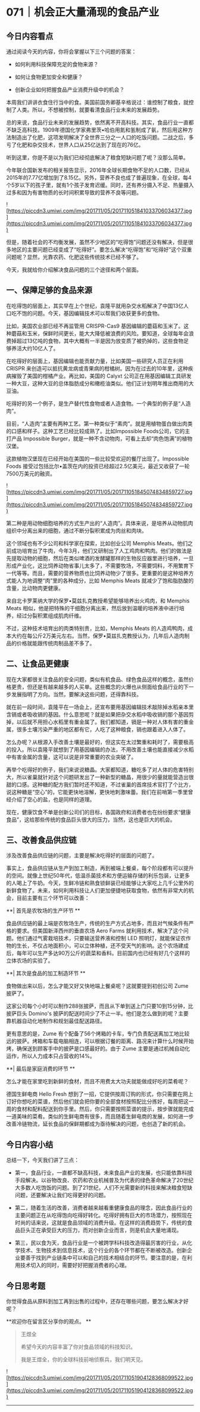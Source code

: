 # 071｜机会正大量涌现的食品产业

## 今日内容看点

通过阅读今天的内容，你将会掌握以下三个问题的答案：

* 如何利用科技保障充足的食物来源？

* 如何让食物更加安全和健康？

* 创新企业如何把握食品产业消费升级中的机会？

本周我们讲讲衣食住行当中的食。美国前国务卿基辛格说过：谁控制了粮食，就控制了人类。所以，不想被控制，就要看清食品行业未来的发展趋势。

总的来说，食品行业未来的发展趋势，依然离不开高科技。其实，食品行业一直都不缺乏高科技。1909年德国化学家弗里茨•哈伯用氮和氢制成了氨，然后用这种方法制造出了化肥，这项发明解决了全世界三分之一人口的吃饭问题。二战之后，多亏了化肥和杂交技术，世界人口从25亿达到了现在的76亿。

听到这里，你是不是以为我们已经彻底解决了粮食短缺问题了呢？没那么简单。

今年联合国新发布的相关报告显示，2016年全球长期食物不足的人口数，已经从2015年的7.77亿增加到了8.15亿。另外，营养不良也成了普遍现象，在全球，每4个5岁以下的孩子里，就有1个孩子发育迟缓。同时，还有养分摄入不足、热量摄入过多和因为有害物质的长时间积累导致的营养不良等问题。

![https://piccdn3.umiwi.com/img/201711/05/201711051841033706034377.jpg](https://piccdn3.umiwi.com/img/201711/05/201711051841033706034377.jpg)

但是，随着社会的不均衡发展，虽然不少地区的“吃得饱”问题还没有解决，但是很多地区的主要问题已经变成了“吃得好”。要怎么解决“吃得饱”和“吃得好”这个双重问题呢？显然，光靠农药、化肥这些传统技术已经不够了。

今天，我就给你介绍解决食品问题的三个途径和两个层面。

## 一、保障足够的食品来源

在吃得饱的层面上，其实早在上个世纪，袁隆平就用杂交水稻解决了中国13亿人口吃不饱的问题。今天，基因编辑技术可以帮我们收获更多的食物。

比如，美国农业部已经不再监管用 CRISPR-Cas9 基因编辑的蘑菇和玉米了。这种蘑菇和玉米，保鲜时间更长，能大大降低被浪费的风险。要知道，全球每年会浪费掉超过13亿吨的食物，其中大概有一半是因为放变质了被扔掉的，这些食物足够养活大约10亿人了。

在吃得好的层面上，基因编辑也能贡献力量，比如美国一些研究人员正在利用 CRISPR 来创造可以抵抗黄龙病或青果病的柑橘树。因为在过去的10年里，这种疾病摧毁了美国的柑橘产业。再比如，美国的 Calyxt 公司正在用基因编辑工具研发一种大豆，这种大豆的总体脂肪成分和橄榄油类似。他们正计划明年推出商用的大豆油。

吃得好的另一个例子，是生产替代性食物或者人造食物。一个典型的例子是“人造肉”。

目前，“人造肉”主要有两种工艺。第一种类似于“素肉”。就是用植物蛋白做出肉类的口感和样子。这种工艺已经比较成熟了。比如Impossible Foods公司，它的主打产品 Impossible Burger，就是一种不含动物肉，可看上去却“肉色饱满”的植物汉堡。

这款植物汉堡现在已经开始在美国的一些比较受欢迎的餐厅出现了。Impossible Foods 接受过包括比尔•盖茨在内的投资已经超过2.5亿美元，最近又收获了一轮7500万美元的融资。

![https://piccdn3.umiwi.com/img/201711/05/201711051845074834859727.jpg](https://piccdn3.umiwi.com/img/201711/05/201711051845074834859727.jpg)

第二种是用动物细胞培养的方式生产出的“人造肉”。具体来说，是培养从动物肌肉组织中分离出来的细胞，通过不断分裂积累成为肉丝和肉块。

这个领域也有不少公司和科学家在探索，比如创业公司 Memphis Meats。他们之前成功培育出了牛肉，今年3月，他们又研制出了人工鸡肉和鸭肉。他们的做法是先提取动物的细胞，然后在类似啤酒的发酵罐那样的生物反应器里进行培养，一旦形成产业化，这比饲养动物省事儿太多了，不需要牧场，不需要饲料，不用繁育下一代等等。而且，需要的营养物质也比饲养动物少了很多。更重要的是这种培养方式能人为地调整“肉”里的各种成分，比如 Memphis Meats 就减少了饱和脂肪酸的含量，比动物肉更健康。

来自北卡罗莱纳大学的保罗•莫兹扎克教授希望能够培养出火鸡肉，和 Memphis Meats 相似，他是把特殊的干细胞分离出来，然后放到温暖的培养液中进行培养，经过分裂积累组成肌肉纤维。

不过，这种技术培育出的肉类特别贵，比如，Memphis Meats 的人造鸡鸭肉，成本大约在每公斤2万美元左右。当然，保罗•莫兹扎克教授认为，几年后人造肉制品的价格就能跟传统肉制品差不多了。

## 二、让食品更健康

现在大家都很关注食品的安全问题，类似有机食品、绿色食品这样的概念，虽然价格更贵，但还是有越来越多的人买单。这些概念的火爆也从侧面给食品行业的下一步发展指明了方向。当然，要解决这些问题，还得靠科技。

就在前一段时间，袁隆平在一场会上，还宣布要用基因编辑技术敲除掉水稻亲本里含镉或者吸收镉的基因。什么意思呢？就是如果把杂交水稻中吸收镉的那个基因剪掉，以后就不用担心水稻里有重金属了。我们都知道，镉是一种对人体有害的重金属，很多土壤污染严重的地区都有它，人吃了这种粮食，镉也跟着进入人体了。

怎么办呢？从根源入手改善土壤是最好的，但这实在太过繁重和耗时了，需要极高的投入。所以袁隆平就想到了用基因编辑的办法，不用改善土壤也能直接减少水稻中有害金属的含量，这可以说是非常重要的农业突破了。

再举个吃得好的例子，我们来说说糖晶。大家都知道，糖吃多了对人体的危害特别大，所以雀巢就针对这个问题研发出了一种新型的糖晶，用很少的量就能营造出很甜的口感。这种糖的配方我们暂时还不知道，不过雀巢的首席技术官打了个比方，说这种糖是“空心”的，它能更快地溶解，更快地刺激味蕾。我们在前哨第一季里曾经介绍了空心的盐，也是同样的道理。

现在，健康饮食不单是创新公司们的目标，各国政府和消费者也在纷纷要求“健康食品”，这给那些传统的食品巨头很大的压力，当然，这也是巨大的机会。

## 三、改善食品供应链

涉及改善食品供应链的问题，主要是解决吃得好的层面的问题了。

事实上，食品供应链从生产到加工制造，再到被端上餐桌，每个阶段都有可以提升的空间。就像上世纪50年代，低温杀菌技术和方便运输存储的利乐包装，让更多的人喝上了牛奶。今天，生鲜冷链和熟食锁鲜装已经能够让大家吃上几千公里外的新鲜食物了。未来，如何利用科技让人们更加便捷地获取食物，依然有非常大的机会，目前主要有三个环节可以改善：

 **| 首先是农牧场的生产环节 **

食品供应链的最上端是农牧场生产，传统的生产方式占地多，而且对气候条件有严格的要求。但美国新泽西州的垂直农场 Aero Farms 就利用技术，解决了这个问题。他们通过气雾栽培技术，只要输送营养液和控制 LED 照明灯，就能保证农作物的生长，不仅占地面积小，可以立体种植，还不受天气的影响。这个农场建成后，每年可以生产多达90万公斤的蔬菜和香料。目前国内也已经有好几个这样的立体农场的实验了。

 **| 其次是食品的加工制造环节 **

食物做出来以后，怎么才能又好又快地端上餐桌呢？这就要提到初创公司 Zume 披萨了。

这家公司每个小时可以制作288张披萨，而且从下单到送上门只要10到15分钟，比披萨巨头 Domino's 披萨的配送时间少了不止一半。他们是怎么做到的呢？主要靠机器自动化地制作和规划最佳配送路径。

更有意思的是，Zume 有个配备了56个烤箱的卡车，专门负责配送离加工地比较远的披萨。烤箱和车载电脑相连，可以根据订餐的距离、路况来计算什么时候开始烤，确保送到顾客手中的披萨是口感最好的。由于 Zume 主要是通过机械自动化运作，所以人力成本只占营收的14%。

 **| 最后是家庭消费的环节 **

怎么才能在家里吃到新鲜的食材，而且不用费太大功夫就能做成好吃的菜肴呢？

德国生鲜电商 Hello Fresh 想到了一招，它提供按周订购的形式，你只需要在网上订好你想吃的菜谱，然后他们就会把你要的全部食材按照配比分拣好，每周把这一周的食材和配料配送到你手里。然后，你只需要按照菜谱的提示，按步骤就能完成一道美味的菜肴。类似的生鲜电商有很多，而且随着生鲜电商的发展，如何进一步改善冷链物流，延长食品的保鲜期都成为亟待解决的问题，也创造了新的机会。

## 今日内容小结

总结一下，今天我们讲了三点：

* 第一，食品行业，一直都不缺高科技，未来食品产业的发展，也只能依靠科技手段解决。以谷物改良、农药和农业机械普及为代表的绿色革命解决了20世纪大多数人吃饱饭的问题。到了21世纪，人们不光需要新的科技来解决粮食短缺问题，还要解决让我们吃得更好的问题。

* 第二，随着生活的改善，消费者越来越看重健康食品的理念，因此食品行业的主要问题正在从吃得饱向吃得好转化。吃得好拥有巨大的市场潜力，按照现在时尚的话来说，这就是食品领域的消费升级。在这样的消费趋势下，传统的食品巨头正在承受巨大的压力，而对创新企业而言，则是机会大量地涌现。

* 第三，民以食为天，食品行业是一个被跨学科科技改造得最厉害的行业，从化学技术、生物技术到信息技术，这个行业的各个环节都在不断被改造。创新企业要善于找到产业链条中可以和自己的技术相结合的环节。要注意的是，在利用技术切入的同时，需要好好把握消费者的心理。

## 今日思考题

你觉得食品从原料到加工再到出售的过程中，还存在哪些问题，要怎么解决才好呢？

 **欢迎你在留言区分享你的观点。 **

> 王煜全
> 
> 希望今天的内容丰富了你对食品领域的科技知识。
> 
> 我是王煜全，你的全球科技前哨侦察兵，我们明天见。

![https://piccdn3.umiwi.com/img/201711/05/201711051904128368099522.jpg](https://piccdn3.umiwi.com/img/201711/05/201711051904128368099522.jpg)

---
